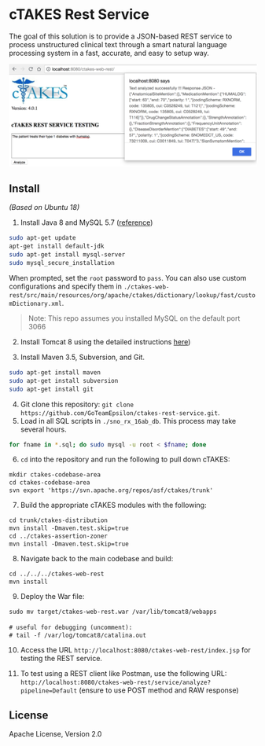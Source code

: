 # cTAKES Rest Service

The goal of this solution is to provide a JSON-based REST service to process unstructured clinical text through a smart natural language processing system in a fast, accurate, and easy to setup way.

![img](./demo.png)

## Install

_(Based on Ubuntu 18)_

1. Install Java 8 and MySQL 5.7 ([reference](https://support.rackspace.com/how-to/installing-mysql-server-on-ubuntu/))

```bash
sudo apt-get update
apt-get install default-jdk
sudo apt-get install mysql-server
sudo mysql_secure_installation
```

When prompted, set the ``root`` password to ``pass``. You can also use custom configurations and specify them in `./ctakes-web-rest/src/main/resources/org/apache/ctakes/dictionary/lookup/fast/customDictionary.xml`.

> Note: This repo assumes you installed MySQL on the default port 3066

2. Install Tomcat 8 using the detailed instructions [here](https://linuxize.com/post/how-to-install-tomcat-8-5-on-ubuntu-18.04/))

3. Install Maven 3.5, Subversion, and Git.

```bash
sudo apt-get install maven
sudo apt-get install subversion
sudo apt-get install git
```

4. Git clone this repository: `git clone https://github.com/GoTeamEpsilon/ctakes-rest-service.git`.
5. Load in all SQL scripts in `./sno_rx_16ab_db`. This process may take several hours.

```bash
for fname in *.sql; do sudo mysql -u root < $fname; done
```

6. `cd` into the repository and run the following to pull down cTAKES:

```
mkdir ctakes-codebase-area
cd ctakes-codebase-area
svn export 'https://svn.apache.org/repos/asf/ctakes/trunk'
```

7. Build the appropriate cTAKES modules with the following:

```
cd trunk/ctakes-distribution
mvn install -Dmaven.test.skip=true
cd ../ctakes-assertion-zoner
mvn install -Dmaven.test.skip=true
```

8. Navigate back to the main codebase and build:
```
cd ../../../ctakes-web-rest
mvn install
```

9. Deploy the War file:

```
sudo mv target/ctakes-web-rest.war /var/lib/tomcat8/webapps

# useful for debugging (uncomment):
# tail -f /var/log/tomcat8/catalina.out
```

10. Access the URL `http://localhost:8080/ctakes-web-rest/index.jsp` for testing the REST service.

11. To test using a REST client like Postman, use the following URL: ` http://localhost:8080/ctakes-web-rest/service/analyze?pipeline=Default` (ensure to use POST method and RAW response)


## License

Apache License, Version 2.0
